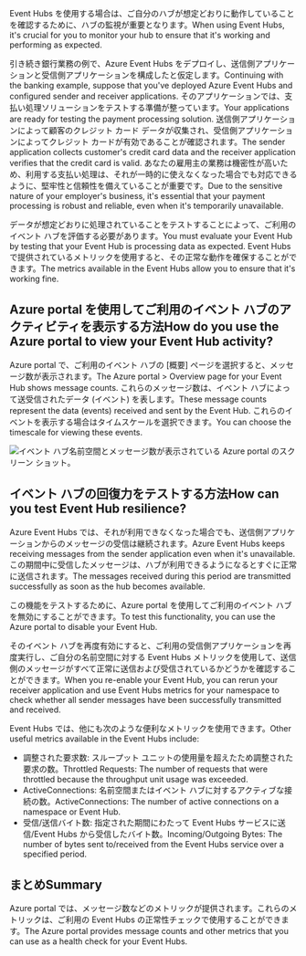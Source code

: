 <span data-ttu-id="e9a48-101">Event Hubs を使用する場合は、ご自分のハブが想定どおりに動作していることを確認するために、ハブの監視が重要となります。</span><span class="sxs-lookup"><span data-stu-id="e9a48-101">When using Event Hubs, it's crucial for you to monitor your hub to ensure that it's working and performing as expected.</span></span>

<span data-ttu-id="e9a48-102">引き続き銀行業務の例で、Azure Event Hubs をデプロイし、送信側アプリケーションと受信側アプリケーションを構成したと仮定します。</span><span class="sxs-lookup"><span data-stu-id="e9a48-102">Continuing with the banking example, suppose that you've deployed Azure Event Hubs and configured sender and receiver applications.</span></span> <span data-ttu-id="e9a48-103">そのアプリケーションでは、支払い処理ソリューションをテストする準備が整っています。</span><span class="sxs-lookup"><span data-stu-id="e9a48-103">Your applications are ready for testing the payment processing solution.</span></span> <span data-ttu-id="e9a48-104">送信側アプリケーションによって顧客のクレジット カード データが収集され、受信側アプリケーションによってクレジット カードが有効であることが確認されます。</span><span class="sxs-lookup"><span data-stu-id="e9a48-104">The sender application collects customer's credit card data and the receiver application verifies that the credit card is valid.</span></span> <span data-ttu-id="e9a48-105">あなたの雇用主の業務は機密性が高いため、利用する支払い処理は、それが一時的に使えなくなった場合でも対応できるように、堅牢性と信頼性を備えていることが重要です。</span><span class="sxs-lookup"><span data-stu-id="e9a48-105">Due to the sensitive nature of your employer's business, it's essential that your payment processing is robust and reliable, even when it's temporarily unavailable.</span></span>

<span data-ttu-id="e9a48-106">データが想定どおりに処理されていることをテストすることによって、ご利用のイベント ハブを評価する必要があります。</span><span class="sxs-lookup"><span data-stu-id="e9a48-106">You must evaluate your Event Hub by testing that your Event Hub is processing data as expected.</span></span> <span data-ttu-id="e9a48-107">Event Hubs で提供されているメトリックを使用すると、その正常な動作を確保することができます。</span><span class="sxs-lookup"><span data-stu-id="e9a48-107">The metrics available in the Event Hubs allow you to ensure that it's working fine.</span></span>

## <a name="how-do-you-use-the-azure-portal-to-view-your-event-hub-activity"></a><span data-ttu-id="e9a48-108">Azure portal を使用してご利用のイベント ハブのアクティビティを表示する方法</span><span class="sxs-lookup"><span data-stu-id="e9a48-108">How do you use the Azure portal to view your Event Hub activity?</span></span>

<span data-ttu-id="e9a48-109">Azure portal で、ご利用のイベント ハブの [概要] ページを選択すると、メッセージ数が表示されます。</span><span class="sxs-lookup"><span data-stu-id="e9a48-109">The Azure portal > Overview page for your Event Hub shows message counts.</span></span> <span data-ttu-id="e9a48-110">これらのメッセージ数は、イベント ハブによって送受信されたデータ (イベント) を表します。</span><span class="sxs-lookup"><span data-stu-id="e9a48-110">These message counts represent the data (events) received and sent by the Event Hub.</span></span> <span data-ttu-id="e9a48-111">これらのイベントを表示する場合はタイムスケールを選択できます。</span><span class="sxs-lookup"><span data-stu-id="e9a48-111">You can choose the timescale for viewing these events.</span></span>

![イベント ハブ名前空間とメッセージ数が表示されている Azure portal のスクリーン ショット。](../media/6-view-messages.png)

## <a name="how-can-you-test-event-hub-resilience"></a><span data-ttu-id="e9a48-113">イベント ハブの回復力をテストする方法</span><span class="sxs-lookup"><span data-stu-id="e9a48-113">How can you test Event Hub resilience?</span></span>

<span data-ttu-id="e9a48-114">Azure Event Hubs では、それが利用できなくなった場合でも、送信側アプリケーションからのメッセージの受信は継続されます。</span><span class="sxs-lookup"><span data-stu-id="e9a48-114">Azure Event Hubs keeps receiving messages from the sender application even when it's unavailable.</span></span> <span data-ttu-id="e9a48-115">この期間中に受信したメッセージは、ハブが利用できるようになるとすぐに正常に送信されます。</span><span class="sxs-lookup"><span data-stu-id="e9a48-115">The messages received during this period are transmitted successfully as soon as the hub becomes available.</span></span>

<span data-ttu-id="e9a48-116">この機能をテストするために、Azure portal を使用してご利用のイベント ハブを無効にすることができます。</span><span class="sxs-lookup"><span data-stu-id="e9a48-116">To test this functionality, you can use the Azure portal to disable your Event Hub.</span></span>

<span data-ttu-id="e9a48-117">そのイベント ハブを再度有効にすると、ご利用の受信側アプリケーションを再度実行し、ご自分の名前空間に対する Event Hubs メトリックを使用して、送信側のメッセージがすべて正常に送信および受信されているかどうかを確認することができます。</span><span class="sxs-lookup"><span data-stu-id="e9a48-117">When you re-enable your Event Hub, you can rerun your receiver application and use Event Hubs metrics for your namespace to check whether all sender messages have been successfully transmitted and received.</span></span>

<span data-ttu-id="e9a48-118">Event Hubs では、他にも次のような便利なメトリックを使用できます。</span><span class="sxs-lookup"><span data-stu-id="e9a48-118">Other useful metrics available in the Event Hubs include:</span></span>

- <span data-ttu-id="e9a48-119">調整された要求数: スループット ユニットの使用量を超えたため調整された要求の数。</span><span class="sxs-lookup"><span data-stu-id="e9a48-119">Throttled Requests: The number of requests that were throttled because the throughput unit usage was exceeded.</span></span>
- <span data-ttu-id="e9a48-120">ActiveConnections: 名前空間またはイベント ハブに対するアクティブな接続の数。</span><span class="sxs-lookup"><span data-stu-id="e9a48-120">ActiveConnections: The number of active connections on a namespace or Event Hub.</span></span>
- <span data-ttu-id="e9a48-121">受信/送信バイト数: 指定された期間にわたって Event Hubs サービスに送信/Event Hubs から受信したバイト数。</span><span class="sxs-lookup"><span data-stu-id="e9a48-121">Incoming/Outgoing Bytes: The number of bytes sent to/received from the Event Hubs service over a specified period.</span></span>

## <a name="summary"></a><span data-ttu-id="e9a48-122">まとめ</span><span class="sxs-lookup"><span data-stu-id="e9a48-122">Summary</span></span>

<span data-ttu-id="e9a48-123">Azure portal では、メッセージ数などのメトリックが提供されます。これらのメトリックは、ご利用の Event Hubs の正常性チェックで使用することができます。</span><span class="sxs-lookup"><span data-stu-id="e9a48-123">The Azure portal provides message counts and other metrics that you can use as a health check for your Event Hubs.</span></span>
